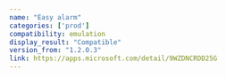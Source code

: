 ```yaml
---
name: "Easy alarm"
categories: ['prod']
compatibility: emulation
display_result: "Compatible"
version_from: "1.2.0.3"
link: https://apps.microsoft.com/detail/9WZDNCRDD25G
---
```

